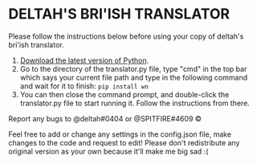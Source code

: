 # DELTAH'S BRI'ISH TRANSLATOR
Please follow the instructions below before using your copy of deltah's bri'ish translator.

1. [Download the latest version of Python](www.python.org/downloads).
2. Go to the directory of the translator.py file, type "cmd" in the top bar which says your current file path and type in the following command and wait for it to finish:
    `pip install wn`
3. You can then close the command prompt, and double-click the translator.py file to start running it. Follow the instructions from there.

Report any bugs to @deltah#0404 or @SPITFIRE#4609
© 

Feel free to add or change any settings in the config.json file, make changes to the code and request to edit!
Please don't redistribute any original version as your own because it'll make me big sad :(